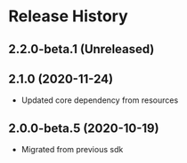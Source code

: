 # Release History

## 2.2.0-beta.1 (Unreleased)


## 2.1.0 (2020-11-24)

- Updated core dependency from resources

## 2.0.0-beta.5 (2020-10-19)

- Migrated from previous sdk
